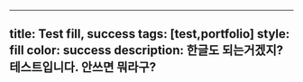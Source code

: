  ---
 title: Test fill, success
 tags: [test,portfolio]
 style: fill
 color: success
 description: 한글도 되는거겠지? 테스트입니다. 안쓰면 뭐라구?
 ---
